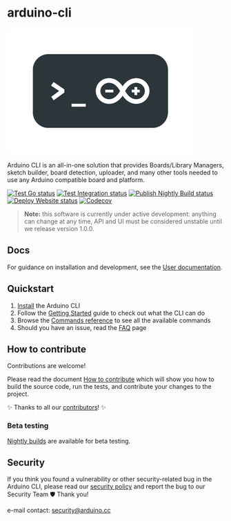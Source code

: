 # arduino-cli

![cli-logo](./docs/img/CLI_Logo_small.png)

Arduino CLI is an all-in-one solution that provides Boards/Library Managers, sketch builder, board detection, uploader,
and many other tools needed to use any Arduino compatible board and platform.

[![Test Go status](https://github.com/arduino/arduino-cli/actions/workflows/test-go-task.yml/badge.svg)](https://github.com/arduino/arduino-cli/actions/workflows/test-go-task.yml)
[![Test Integration status](https://github.com/arduino/arduino-cli/actions/workflows/test-go-integration-task.yml/badge.svg)](https://github.com/arduino/arduino-cli/actions/workflows/test-go-integration-task.yml)
[![Publish Nightly Build status](https://github.com/arduino/arduino-cli/actions/workflows/publish-go-nightly-task.yml/badge.svg)](https://github.com/arduino/arduino-cli/actions/workflows/publish-go-nightly-task.yml)
[![Deploy Website status](https://github.com/arduino/arduino-cli/actions/workflows/deploy-cobra-mkdocs-versioned-poetry.yml/badge.svg)](https://github.com/arduino/arduino-cli/actions/workflows/deploy-cobra-mkdocs-versioned-poetry.yml)
[![Codecov](https://codecov.io/gh/arduino/arduino-cli/branch/main/graph/badge.svg)](https://codecov.io/gh/arduino/arduino-cli)

> **Note:** this software is currently under active development: anything can change at any time, API and UI must be
> considered unstable until we release version 1.0.0.

## Docs

For guidance on installation and development, see the [User documentation].

## Quickstart

1. [Install] the Arduino CLI
1. Follow the [Getting Started] guide to check out what the CLI can do
1. Browse the [Commands reference] to see all the available commands
1. Should you have an issue, read the [FAQ] page

## How to contribute

Contributions are welcome!

Please read the document [How to contribute] which will show you how to build the source code, run the tests, and
contribute your changes to the project.

:sparkles: Thanks to all our [contributors]! :sparkles:

### Beta testing

[Nightly builds] are available for beta testing.

## Security

If you think you found a vulnerability or other security-related bug in the Arduino CLI, please read our [security
policy] and report the bug to our Security Team 🛡️ Thank you!

e-mail contact: security@arduino.cc

[install]: https://arduino.github.io/arduino-cli/latest/installation
[user documentation]: https://arduino.github.io/arduino-cli/latest/
[getting started]: https://arduino.github.io/arduino-cli/latest/getting-started/
[commands reference]: https://arduino.github.io/arduino-cli/latest/commands/arduino-cli
[faq]: https://arduino.github.io/arduino-cli/latest/FAQ/
[how to contribute]: https://arduino.github.io/arduino-cli/latest/CONTRIBUTING/
[contributors]: https://github.com/arduino/arduino-cli/graphs/contributors
[nightly builds]: https://arduino.github.io/arduino-cli/latest/installation/#nightly-builds
[security policy]: https://github.com/arduino/arduino-cli/security/policy
